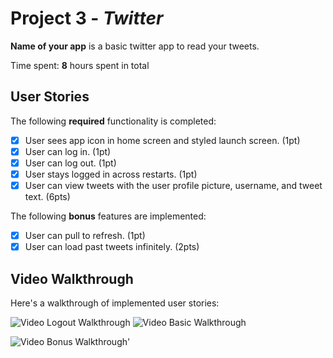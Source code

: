 # Project 3 - *Twitter*

**Name of your app** is a basic twitter app to read your tweets.

Time spent: **8** hours spent in total

## User Stories

The following **required** functionality is completed:

- [x] User sees app icon in home screen and styled launch screen. (1pt)
- [x] User can log in. (1pt)
- [x] User can log out. (1pt)
- [x] User stays logged in across restarts. (1pt)
- [x] User can view tweets with the user profile picture, username, and tweet text. (6pts)

The following **bonus** features are implemented:

- [x] User can pull to refresh. (1pt)
- [x] User can load past tweets infinitely. (2pts)

## Video Walkthrough

Here's a walkthrough of implemented user stories:

<img src='https://user-images.githubusercontent.com/61363761/110029848-fa704380-7d02-11eb-8442-ff895825762e.mov' title='Video Logout Walkthrough' width='' alt='Video Logout Walkthrough' />

<img src='https://media.giphy.com/media/ePwVzqlGRzOrhAGwSq/giphy.gif' title='Video Basic Walkthrough' width='' alt='Video Basic Walkthrough' />

<img src='https://media.giphy.com/media/ZYa59TlgTrEu3KGFbs/giphy.gif' title='Video Bonus Walkthrough' width='' alt='Video Bonus Walkthrough' />' 
